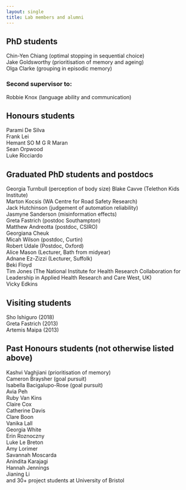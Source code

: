 ```yaml
---
layout: single
title: Lab members and alumni
---
```


## PhD students ##

Chin-Yen Chiang (optimal stopping in sequential choice)  
Jake Goldsworthy (prioritisation of memory and ageing)  
Olga Clarke (grouping in episodic memory)  

### Second supervisor to: ###
   
Robbie Knox (language ability and communication)  

## Honours students ##

Parami De Silva  
Frank Lei  
Hemant SO M G R Maran  
Sean Orpwood  
Luke Ricciardo  

## Graduated PhD students and postdocs ##

Georgia Turnbull (perception of body size) 
Blake Cavve (Telethon Kids Institute)  
Marton Kocsis (WA Centre for Road Safety Research)  
Jack Hutchinson (judgement of automation reliability)  
Jasmyne Sanderson (misinformation effects)  
Greta Fastrich (postdoc Southampton)  
Matthew Andreotta (postdoc, CSIRO)  
Georgiana Cheuk  
Micah Wilson (postdoc, Curtin)  
Robert Udale (Postdoc, Oxford)   
Alice Mason (Lecturer, Bath from midyear)  
Adnane Ez-Zizzi  (Lecturer, Suffolk)  
Beki Floyd  
Tim Jones (The National Institute for Health Research Collaboration for Leadership in Applied Health Research and Care West, UK)  
Vicky Edkins

## Visiting students ##

Sho Ishiguro (2018)  
Greta Fastrich (2013)  
Artemis Maipa (2013)  

## Past Honours students (not otherwise listed above) ##

Kashvi Vaghjiani (prioritisation of memory)  
Cameron Braysher (goal pursuit)   
Isabella Bacigalupo-Rose (goal pursuit)  
Avia Peh  
Ruby Van Kins  
Claire Cox  
Catherine Davis  
Clare Boon  
Vanika Lall  
Georgia White  
Erin Roznoczny  
Luke Le Breton  
Amy Lorimer  
Savannah Moscarda  
Anindita Karajagi  
Hannah Jennings  
Jianing Li  
and 30+ project students at University of Bristol
